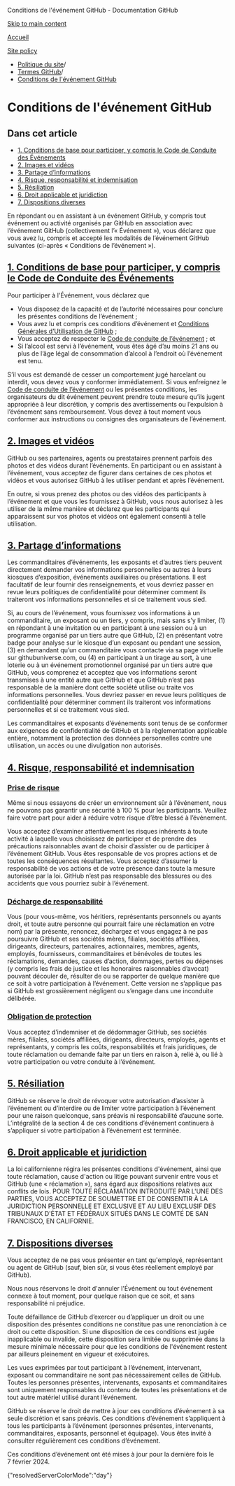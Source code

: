 Conditions de l'événement GitHub - Documentation GitHub

[Skip to main content](#main-content)

[Accueil](/fr)

[Site policy](/fr/site-policy)

* [Politique du site](/fr/site-policy)/
* [Termes GitHub](/fr/site-policy/github-terms)/
* [Conditions de l'événement GitHub](/fr/site-policy/github-terms/github-event-terms)

Conditions de l'événement GitHub
==========

Dans cet article
----------

* [1. Conditions de base pour participer, y compris le Code de Conduite des Événements](#1-basic-requirements-to-attend---including-the-event-code-of-conduct)
* [2. Images et vidéos](#2-pictures-and-videos)
* [3. Partage d’informations](#3-information-sharing)
* [4. Risque, responsabilité et indemnisation](#4-risk-liability-and-indemnity)
* [5. Résiliation](#5-termination)
* [6. Droit applicable et juridiction](#6-choice-of-law-and-venue)
* [7. Dispositions diverses](#7-miscellaneous-terms)

En répondant ou en assistant à un événement GitHub, y compris tout événement ou activité organisés par GitHub en association avec l’événement GitHub (collectivement l’« Événement »), vous déclarez que vous avez lu, compris et accepté les modalités de l’événement GitHub suivantes (ci-après « Conditions de l’événement »).

[1. Conditions de base pour participer, y compris le Code de Conduite des Événements](#1-basic-requirements-to-attend---including-the-event-code-of-conduct)
----------

Pour participer à l'Événement, vous déclarez que

* Vous disposez de la capacité et de l’autorité nécessaires pour conclure les présentes conditions de l’événement ;
* Vous avez lu et compris ces conditions d’événement et [Conditions Générales d’Utilisation de GitHub](/fr/site-policy/github-terms/github-terms-of-service) ;
* Vous acceptez de respecter le [Code de conduite de l’événement](/fr/site-policy/github-terms/github-event-code-of-conduct) ; et
* Si l’alcool est servi à l’événement, vous êtes âgé d’au moins 21 ans ou plus de l’âge légal de consommation d’alcool à l’endroit où l’événement est tenu.

S’il vous est demandé de cesser un comportement jugé harcelant ou interdit, vous devez vous y conformer immédiatement. Si vous enfreignez le [Code de conduite de l’événement](/fr/site-policy/github-terms/github-event-code-of-conduct) ou les présentes conditions, les organisateurs du dit événement peuvent prendre toute mesure qu’ils jugent appropriée à leur discrétion, y compris des avertissements ou l’expulsion à l’événement sans remboursement. Vous devez à tout moment vous conformer aux instructions ou consignes des organisateurs de l’événement.

[2. Images et vidéos](#2-pictures-and-videos)
----------

GitHub ou ses partenaires, agents ou prestataires prennent parfois des photos et des vidéos durant l’événements. En participant ou en assistant à l’événement, vous acceptez de figurer dans certaines de ces photos et vidéos et vous autorisez GitHub à les utiliser pendant et après l’événement.

En outre, si vous prenez des photos ou des vidéos des participants à l’événement et que vous les fournissez à GitHub, vous nous autorisez à les utiliser de la même manière et déclarez que les participants qui apparaissent sur vos photos et vidéos ont également consenti à telle utilisation.

[3. Partage d’informations](#3-information-sharing)
----------

Les commanditaires d’événements, les exposants et d’autres tiers peuvent directement demander vos informations personnelles ou autres à leurs kiosques d’exposition, événements auxiliaires ou présentations. Il est facultatif de leur fournir des renseignements, et vous devriez passer en revue leurs politiques de confidentialité pour déterminer comment ils traiteront vos informations personnelles et si ce traitement vous sied.

Si, au cours de l’événement, vous fournissez vos informations à un commanditaire, un exposant ou un tiers, y compris, mais sans s’y limiter, (1) en répondant à une invitation ou en participant à une session ou à un programme organisé par un tiers autre que GitHub, (2) en présentant votre badge pour analyse sur le kiosque d’un exposant ou pendant une session, (3) en demandant qu’un commanditaire vous contacte via sa page virtuelle sur githubuniverse.com, ou (4) en participant à un tirage au sort, à une loterie ou à un événement promotionnel organisé par un tiers autre que GitHub, vous comprenez et acceptez que vos informations seront transmises à une entité autre que GitHub et que GitHub n’est pas responsable de la manière dont cette société utilise ou traite vos informations personnelles. Vous devriez passer en revue leurs politiques de confidentialité pour déterminer comment ils traiteront vos informations personnelles et si ce traitement vous sied.

Les commanditaires et exposants d’événements sont tenus de se conformer aux exigences de confidentialité de GitHub et à la règlementation applicable entière, notamment la protection des données personnelles contre une utilisation, un accès ou une divulgation non autorisés.

[4. Risque, responsabilité et indemnisation](#4-risk-liability-and-indemnity)
----------

### [Prise de risque](#assumption-of-risk) ###

Même si nous essayons de créer un environnement sûr à l’événement, nous ne pouvons pas garantir une sécurité à 100 % pour les participants. Veuillez faire votre part pour aider à réduire votre risque d’être blessé à l’événement.

Vous acceptez d’examiner attentivement les risques inhérents à toute activité à laquelle vous choisissez de participer et de prendre des précautions raisonnables avant de choisir d’assister ou de participer à l’événement GitHub. Vous êtes responsable de vos propres actions et de toutes les conséquences résultantes. Vous acceptez d’assumer la responsabilité de vos actions et de votre présence dans toute la mesure autorisée par la loi. GitHub n’est pas responsable des blessures ou des accidents que vous pourriez subir à l’événement.

### [Décharge de responsabilité](#release-of-liability) ###

Vous (pour vous-même, vos héritiers, représentants personnels ou ayants droit, et toute autre personne qui pourrait faire une réclamation en votre nom) par la présente, renoncez, déchargez et vous engagez à ne pas poursuivre GitHub et ses sociétés mères, filiales, sociétés affiliées, dirigeants, directeurs, partenaires, actionnaires, membres, agents, employés, fournisseurs, commanditaires et bénévoles de toutes les réclamations, demandes, causes d’action, dommages, pertes ou dépenses (y compris les frais de justice et les honoraires raisonnables d’avocat) pouvant découler de, résulter de ou se rapporter de quelque manière que ce soit à votre participation à l’événement. Cette version ne s’applique pas si GitHub est grossièrement négligent ou s’engage dans une inconduite délibérée.

### [Obligation de protection](#indemnity) ###

Vous acceptez d’indemniser et de dédommager GitHub, ses sociétés mères, filiales, sociétés affiliées, dirigeants, directeurs, employés, agents et représentants, y compris les coûts, responsabilités et frais juridiques, de toute réclamation ou demande faite par un tiers en raison à, relié à, ou lié à votre participation ou votre conduite à l’événement.

[5. Résiliation](#5-termination)
----------

GitHub se réserve le droit de révoquer votre autorisation d’assister à l’événement ou d’interdire ou de limiter votre participation à l’événement pour une raison quelconque, sans préavis ni responsabilité d’aucune sorte. L’intégralité de la section 4 de ces conditions d’événement continuera à s’appliquer si votre participation à l’événement est terminée.

[6. Droit applicable et juridiction](#6-choice-of-law-and-venue)
----------

La loi californienne régira les présentes conditions d'événement, ainsi que toute réclamation, cause d'action ou litige pouvant survenir entre vous et GitHub (une « réclamation »), sans égard aux dispositions relatives aux conflits de lois. POUR TOUTE RÉCLAMATION INTRODUITE PAR L'UNE DES PARTIES, VOUS ACCEPTEZ DE SOUMETTRE ET DE CONSENTIR À LA JURIDICTION PERSONNELLE ET EXCLUSIVE ET AU LIEU EXCLUSIF DES TRIBUNAUX D'ÉTAT ET FÉDÉRAUX SITUÉS DANS LE COMTÉ DE SAN FRANCISCO, EN CALIFORNIE.

[7. Dispositions diverses](#7-miscellaneous-terms)
----------

Vous acceptez de ne pas vous présenter en tant qu'employé, représentant ou agent de GitHub (sauf, bien sûr, si vous êtes réellement employé par GitHub).

Nous nous réservons le droit d'annuler l'Événement ou tout événement connexe à tout moment, pour quelque raison que ce soit, et sans responsabilité ni préjudice.

Toute défaillance de GitHub d’exercer ou d’appliquer un droit ou une disposition des présentes conditions ne constitue pas une renonciation à ce droit ou cette disposition. Si une disposition de ces conditions est jugée inapplicable ou invalide, cette disposition sera limitée ou supprimée dans la mesure minimale nécessaire pour que les conditions de l'événement restent par ailleurs pleinement en vigueur et exécutoires.

Les vues exprimées par tout participant à l’événement, intervenant, exposant ou commanditaire ne sont pas nécessairement celles de GitHub. Toutes les personnes présentes, intervenants, exposants et commanditaires sont uniquement responsables du contenu de toutes les présentations et de tout autre matériel utilisé durant l’événement.

GitHub se réserve le droit de mettre à jour ces conditions d’événement à sa seule discrétion et sans préavis. Ces conditions d’événement s’appliquent à tous les participants à l’événement (personnes présentes, intervenants, commanditaires, exposants, personnel et équipage). Vous êtes invité à consulter régulièrement ces conditions d’événement.

Ces conditions d’événement ont été mises à jour pour la dernière fois le 7 février 2024.

{"resolvedServerColorMode":"day"}

